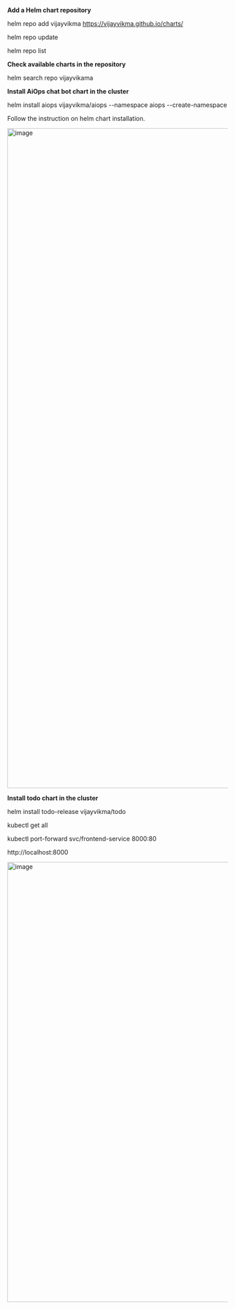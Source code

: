 **Add a Helm chart repository**

helm repo add vijayvikma https://vijayvikma.github.io/charts/

helm repo update

helm repo list

**Check available charts in the repository**

helm search repo vijayvikama


**Install AiOps chat bot chart in the cluster**

helm install aiops vijayvikma/aiops --namespace aiops --create-namespace

Follow the instruction on helm chart installation.

<img width="1510" alt="image" src="https://github.com/user-attachments/assets/48067197-571a-4f36-8dd5-cde6eb4d3ebb" />






**Install todo chart in the cluster**

helm install todo-release vijayvikma/todo 



kubectl get all 

kubectl port-forward svc/frontend-service 8000:80 

http://localhost:8000

<img width="1007" alt="image" src="https://github.com/user-attachments/assets/c1ce02f1-edd6-474e-8f56-f79373e5596e">


